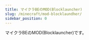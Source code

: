 ```yaml
---
title: マイクラBEのMOD(Blocklauncher)
slug: /minecraft/mod-blocklaundher/
sidebar_position: 0
---
```


マイクラBEのMOD(Blocklauncher)です。
